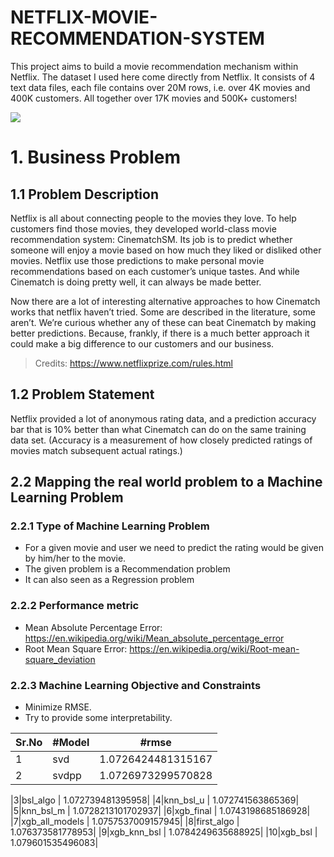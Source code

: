 # NETFLIX-MOVIE-RECOMMENDATION-SYSTEM
This project aims to build a movie recommendation mechanism within Netflix. The dataset I used here come directly from Netflix. It consists of 4 text data files, each file contains over 20M rows, i.e. over 4K movies and 400K customers. All together over 17K movies and 500K+ customers!


<img src='http://www.techscript24.com/admin/UI/assets/img/BlogsImage/netflix-q.jpg'>

# 1. Business Problem 
## 1.1 Problem Description 
Netflix is all about connecting people to the movies they love. To help customers find those movies, they developed world-class movie recommendation system: CinematchSM. Its job is to predict whether someone will enjoy a movie based on how much they liked or disliked other movies. Netflix use those predictions to make personal movie recommendations based on each customer’s unique tastes. And while Cinematch is doing pretty well, it can always be made better.

Now there are a lot of interesting alternative approaches to how Cinematch works that netflix haven’t tried. Some are described in the literature, some aren’t. We’re curious whether any of these can beat Cinematch by making better predictions. Because, frankly, if there is a much better approach it could make a big difference to our customers and our business.

> Credits: https://www.netflixprize.com/rules.html

## 1.2 Problem Statement 
Netflix provided a lot of anonymous rating data, and a prediction accuracy bar that is 10% better than what Cinematch can do on the same training data set. (Accuracy is a measurement of how closely predicted ratings of movies match subsequent actual ratings.)


## 2.2 Mapping the real world problem to a Machine Learning Problem 
### 2.2.1 Type of Machine Learning Problem 
- For a given movie and user we need to predict the rating would be given by him/her to the movie. 
- The given problem is a Recommendation problem 
- It can also seen as a Regression problem 
### 2.2.2 Performance metric 
- Mean Absolute Percentage Error: https://en.wikipedia.org/wiki/Mean_absolute_percentage_error
- Root Mean Square Error: https://en.wikipedia.org/wiki/Root-mean-square_deviation
### 2.2.3 Machine Learning Objective and Constraints 
- Minimize RMSE.
- Try to provide some interpretability.

|Sr.No | #Model | #rmse|
|-----| -----|-----|
|1 |svd         |       1.0726424481315167 |   
|2|svdpp          |      1.0726973299570828 |


|3|bsl_algo       |      1.072739481395958|
|4|knn_bsl_u      |     1.072741563865369|
|5|knn_bsl_m      |   1.0728213101702937|
|6|xgb_final      |  1.0743198685186928|
|7|xgb_all_models |   1.0757537009157945|
|8|first_algo     |    1.076373581778953|
|9|xgb_knn_bsl    |   1.0784249635688925|
|10|xgb_bsl        |    1.079601535496083|

